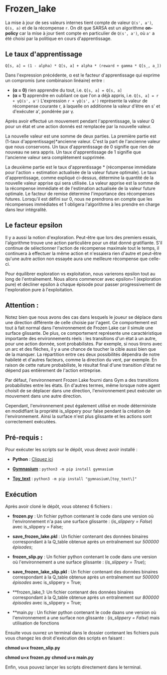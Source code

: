 # Frozen_lake

La mise à jour de ses valeurs internes tient compte de valeur `Q(s', a')`, `Q(s, a)` et de la récompense `r`. On dit que SARSA est un algorithme **on-policy** car la mise à jour tient compte en particulier de `Q(s', a')`, où `a'` a été choisi par la politique en cours d'apprentissage.

## Le taux d'apprentissage

`Q[s, a] = (1 - alpha) * Q[s, a] + alpha * (reward + gamma * Q[s_, a_])`

Dans l'expression précédente, α est le facteur d'apprentissage qui exprime un compromis (une combinaison linéaire) entre :

- **(α = 0)** rien apprendre du tout, i.e. `Q[s, a] = Q[s, a]`
- **(α = 1)** apprendre en oubliant ce que l'on a déjà appris, i.e. `Q[s, a] = r + γQ(s', a')`
L'expression `r + γQ(s', a')` représente la valeur de récompense courante r, à laquelle on additionne la valeur d'être en s' et d'exécuter a', pondérée par γ.

Après avoir effectué un mouvement pendant l'apprentissage, la valeur Q pour un état et une action donnés est remplacée par la nouvelle valeur.

La nouvelle valeur est une somme de deux parties. La première partie est (1-taux d'apprentissage)*ancienne valeur. C'est la part de l'ancienne valeur que nous conservons. Un taux d'apprentissage de 0 signifie que rien de nouveau ne sera appris. Un taux d'apprentissage de 1 signifie que l'ancienne valeur sera complètement supprimée.

La deuxième partie est le taux d'apprentissage * (récompense immédiate pour l'action + estimation actualisée de la valeur future optimale). Le taux d'apprentissage, comme expliqué ci-dessus, détermine la quantité de la nouvelle valeur apprise qui sera utilisée. La valeur apprise est la somme de la récompense immédiate et de l'estimation actualisée de la valeur future optimale. Le facteur de remise détermine l'importance des récompenses futures. Lorsqu'il est défini sur 0, nous ne prendrons en compte que les récompenses immédiates et 1 obligera l'algorithme à les prendre en charge dans leur intégralité.

## Le facteur epsilon

Il y a aussi la notion d'exploration. Peut-être que lors des premiers essais, l'algorithme trouve une action particulière pour un état donné gratifiante. S'il continue de sélectionner l'action de récompense maximale tout le temps, il continuera à effectuer la même action et n'essaiera rien d'autre et peut-être qu'une autre action non essayée aura une meilleure récompense que celle-ci.

Pour équilibrer exploration vs exploitation, nous varierons epsilon tout au long de l'entraînement. Nous allons commencer avec epsilon=1 (exploration pure) et décliner epsilon à chaque épisode pour passer progressivement de l'exploration pure à l'exploitation.

## Attention : 

Notez bien que nous avons des cas dans lesquels le joueur se déplace dans une direction différente de celle choisie par l'agent. Ce comportement est tout à fait normal dans l'environnement de Frozen Lake car il simule une surface glissante. De plus, ce comportement représente une caractéristique importante des environnements réels : les transitions d'un état à un autre, pour une action donnée, sont probabilistes. Par exemple, si nous tirons avec un arc et des flèches, il y a une chance de toucher la cible aussi bien que de la manquer. La répartition entre ces deux possibilités dépendra de notre habileté et d'autres facteurs, comme la direction du vent, par exemple. En raison de cette nature probabiliste, le résultat final d'une transition d'état ne dépend pas entièrement de l'action entreprise.

Par défaut, l'environnement Frozen Lake fourni dans Gym a des transitions probabilistes entre les états. En d'autres termes, même lorsque notre agent choisit de se déplacer dans une direction, l'environnement peut exécuter un mouvement dans une autre direction.

Cependant, l'environnement peut également utilisé en mode déterministe en modidfiant la propriété is_slippery pour false pendant la création de l'environnement. Ainsi la surface n'est plus glissante et les actions sont correctement exécutées.

## Pré-requis :

Pour exécuter les scripts sur le dépôt, vous devez avoir installé :

- **Python** : [Cliquez ici](https://www.python.org/downloads/)

- [**Gymnasium**](https://gymnasium.farama.org/) : `python3 -m pip install gymnasium`

- [**Toy_text**](https://gymnasium.farama.org/environments/toy_text/frozen_lake/) : `python3 -m pip install "gymnasium\[toy_text\]"`

## Exécution

Après avoir cloné le dépôt, vous obtenez 6 fichiers :

- **frozen.py** : Un fichier python contenant le code dans une version où l'environnement n'a pas une surface glissante : (*is_slippery = False*) avec is_slippery = False;

- **save_frozen_lake.pkl** : Un fichier contenant des données binaires correspondant à la Q_table obtenue après un entraînement sur *500000 épisodes*;

- **frozen_slip.py** : Un fichier python contenant le code dans une version où l'environnement a une surface glissante : (*is_slippery = True*);

- **save_frozen_lake_slip.pkl** : Un fichier contenant des données binaires correspondant à la Q_table obtenue après un entraînement sur *500000 épisodes* avec is_slippery = True;
- **frozen_lake_1: Un fichier contenant des données binaires correspondant à la Q_table obtenue après un entraînement sur *800000 épisodes* avec is_slippery = True;
- **main.py : Un fichier python contenant le code daans une version où l'environnement a une surface non glissante : (*is_slippery = False*) mais utilisation de fonctions 

Ensuite vous ouvrez un terminal dans le dossier contenant les fichiers puis vous changez les droit d'exécution des scripts en faisant : 

**chmod u+x frozen_slip.py** 

**chmod u+x frozen.py**
**chmod u+x main.py**

Enfin, vous pouvez lançer les scripts directement dans le terminal.

